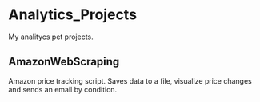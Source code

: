 # Analytics_Projects

My analitycs pet projects.

## AmazonWebScraping

Amazon price tracking script. Saves data to a file, visualize price changes and sends an email by condition.
